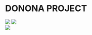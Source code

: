 # DONONA PROJECT
<div>
    <img src="https://i.giphy.com/media/v1.Y2lkPTc5MGI3NjExcmdvbThvYXRmZjY1eTc0M3QxZTR4amVicnphMndhbXh5dDNzNGF3eiZlcD12MV9pbnRlcm5hbF9naWZfYnlfaWQmY3Q9Zw/jMGR2w5bYmO9dBZMtz/giphy.gif" style="display: inline-block;">
    <img src="https://i.giphy.com/media/v1.Y2lkPTc5MGI3NjExYm4wYXhyZDgzbDY2Zzc3cWdndWRsYmVja290c3cwNDhmNG0xMWxvZiZlcD12MV9pbnRlcm5hbF9naWZfYnlfaWQmY3Q9Zw/CIGhZZ0e4t4a5E6cds/giphy.gif" style="display: inline-block;">
</div>

<img src="https://media1.tenor.com/m/cttKqiZNZM0AAAAC/tom-and-jerry.gif">
